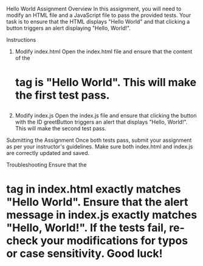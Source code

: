 Hello World Assignment
Overview
In this assignment, you will need to modify an HTML file and a JavaScript file to pass the provided tests. Your task is to ensure that the HTML displays "Hello World" and that clicking a button triggers an alert displaying "Hello, World!".

Instructions
1. Modify index.html
Open the index.html file and ensure that the content of the <h1> tag is "Hello World". This will make the first test pass.

2. Modify index.js
Open the index.js file and ensure that clicking the button with the ID greetButton triggers an alert that displays "Hello, World!". This will make the second test pass.

Submitting the Assignment
Once both tests pass, submit your assignment as per your instructor's guidelines. Make sure both index.html and index.js are correctly updated and saved.

Troubleshooting
Ensure that the <h1> tag in index.html exactly matches "Hello World".
Ensure that the alert message in index.js exactly matches "Hello, World!".
If the tests fail, re-check your modifications for typos or case sensitivity.
Good luck!
